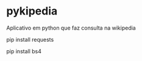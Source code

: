 # pykipedia
Aplicativo em python que faz consulta na wikipedia
 
pip install requests

pip install bs4
